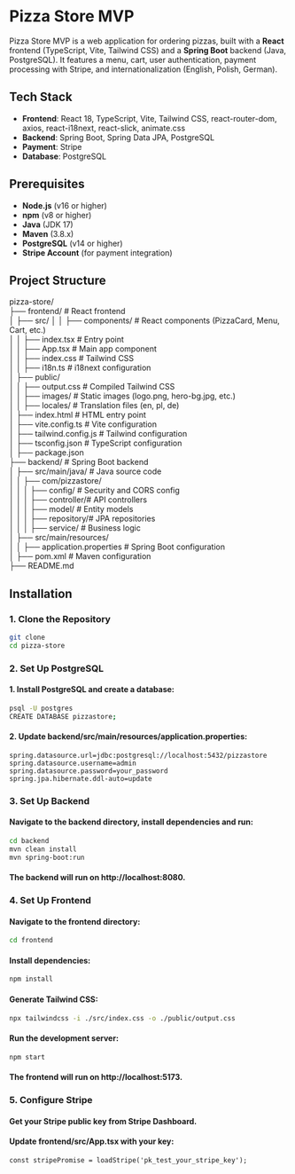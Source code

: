 # Pizza Store MVP

Pizza Store MVP is a web application for ordering pizzas, built with a **React** frontend (TypeScript, Vite, Tailwind CSS) and a **Spring Boot** backend (Java, PostgreSQL). It features a menu, cart, user authentication, payment processing with Stripe, and internationalization (English, Polish, German).

## Tech Stack
- **Frontend**: React 18, TypeScript, Vite, Tailwind CSS, react-router-dom, axios, react-i18next, react-slick, animate.css
- **Backend**: Spring Boot, Spring Data JPA, PostgreSQL
- **Payment**: Stripe
- **Database**: PostgreSQL

## Prerequisites
- **Node.js** (v16 or higher)
- **npm** (v8 or higher)
- **Java** (JDK 17)
- **Maven** (3.8.x)
- **PostgreSQL** (v14 or higher)
- **Stripe Account** (for payment integration)

## Project Structure

pizza-store/                                                              
├── frontend/               # React frontend                              
│   ├── src/
│   │   ├── components/    # React components (PizzaCard, Menu, Cart, etc.)      
│   │   ├── index.tsx      # Entry point                                                  
│   │   ├── App.tsx        # Main app component                           
│   │   ├── index.css      # Tailwind CSS                                 
│   │   ├── i18n.ts        # i18next configuration                        
│   ├── public/                                                           
│   │   ├── output.css     # Compiled Tailwind CSS                        
│   │   ├── images/        # Static images (logo.png, hero-bg.jpg, etc.)  
│   │   ├── locales/       # Translation files (en, pl, de)               
│   ├── index.html         # HTML entry point                             
│   ├── vite.config.ts     # Vite configuration                          
│   ├── tailwind.config.js # Tailwind configuration                        
│   ├── tsconfig.json      # TypeScript configuration                     
│   ├── package.json                                                      
├── backend/               # Spring Boot backend                          
│   ├── src/main/java/     # Java source code                             
│   │   ├── com/pizzastore/                                                
│   │   │   ├── config/    # Security and CORS config                      
│   │   │   ├── controller/# API controllers                               
│   │   │   ├── model/     # Entity models                                
│   │   │   ├── repository/# JPA repositories                              
│   │   │   ├── service/   # Business logic                                
│   ├── src/main/resources/                                              
│   │   ├── application.properties # Spring Boot configuration           
│   ├── pom.xml            # Maven configuration                         
├── README.md                                                          

## Installation

### 1. Clone the Repository
```bash
git clone 
cd pizza-store
```

### 2. Set Up PostgreSQL
#### 1. Install PostgreSQL and create a database:
```bash
psql -U postgres
CREATE DATABASE pizzastore;
```

#### 2. Update backend/src/main/resources/application.properties:
```properties
spring.datasource.url=jdbc:postgresql://localhost:5432/pizzastore
spring.datasource.username=admin
spring.datasource.password=your_password
spring.jpa.hibernate.ddl-auto=update
```

### 3. Set Up Backend
#### Navigate to the backend directory, install dependencies and run:
```bash
cd backend
mvn clean install
mvn spring-boot:run
```
#### The backend will run on **http://localhost:8080**.

### 4. Set Up Frontend
#### Navigate to the frontend directory:
```bash
cd frontend
```
#### Install dependencies:
```bash
npm install
```
#### Generate Tailwind CSS:
```bash
npx tailwindcss -i ./src/index.css -o ./public/output.css
```
#### Run the development server:
```bash
npm start
```
#### The frontend will run on http://localhost:5173.

### 5. Configure Stripe
#### Get your Stripe public key from Stripe Dashboard.
#### Update frontend/src/App.tsx with your key:
```tsx
const stripePromise = loadStripe('pk_test_your_stripe_key');
```
